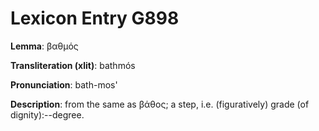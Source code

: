 # Lexicon Entry G898

**Lemma**: βαθμός

**Transliteration (xlit)**: bathmós

**Pronunciation**: bath-mos'

**Description**:
from the same as βάθος; a step, i.e. (figuratively) grade (of dignity):--degree.
